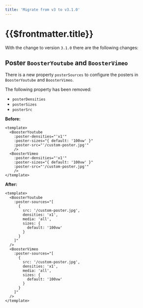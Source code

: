 ```yaml
---
title: 'Migrate from v3 to v3.1.0'
---
```


# {{$frontmatter.title}}

With the change to version `3.1.0` there are the following changes:

## Poster `BoosterYoutube` and `BoosterVimeo`

There is a new property `posterSources` to configure the posters in `BoosterYoutube` and `BoosterVimeo`.

The following property has been removed:

- `posterDensities`
- `posterSizes`
- `posterSrc`

**Before:**
  
```vue
<template>
  <BoosterYoutube 
    :poster-densities="'x1'"
    :poster-sizes="{ default: '100vw' }"
    :poster-src="'/custom-poster.jpg'"
    />
  <BoosterVimeo
    :poster-densities="'x1'"
    :poster-sizes="{ default: '100vw' }"
    :poster-src="'/custom-poster.jpg'"
    />
</template>

```

**After:**
  
```vue
<template>
  <BoosterYoutube 
    :poster-sources="[
      {
        src: '/custom-poster.jpg',
        densities: 'x1',
        media: 'all',
        sizes: {
          default: '100vw'
        }
      }
    ]"
  />
  <BoosterVimeo 
    :poster-sources="[
      {
        src: '/custom-poster.jpg',
        densities: 'x1',
        media: 'all',
        sizes: {
          default: '100vw'
        }
      }
    ]"
  />
</template>

```
